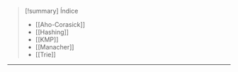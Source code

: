 > [!summary] Índice
> - [[Aho-Corasick]]
> - [[Hashing]]
> - [[KMP]]
> - [[Manacher]]
> - [[Trie]]

---